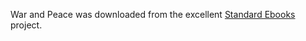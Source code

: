 War and Peace was downloaded from the excellent [Standard Ebooks](https://standardebooks.org/ebooks/leo-tolstoy/war-and-peace/louise-maude_aylmer-maude) project.

